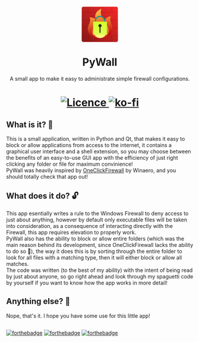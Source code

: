 <h1 align="center">
<img  src="https://raw.githubusercontent.com/p-yukusai/PyWall/master/img/PyWall.png" height="100" width="100">
</p>
PyWall
</h1>

<p align="center">
    A small app to make it easy to administrate simple firewall configurations.
</p>

<h1 align="center">
<a href=https://github.com/p-yukusai/PyWall/blob/master/LICENSE>
  <img alt="Licence" src="https://img.shields.io/github/license/p-yukusai/PyWall?style=for-the-badge">
</a>
<a href=https://ko-fi.com/V7V04YLC3>
  <img alt="ko-fi" src="https://img.shields.io/badge/Donate-Support%20me%20on%20Ko--Fi-red?style=for-the-badge&logo=ko-fi">
</a>
  
## What is it? 🔐

This is a small application, written in Python and Qt, that makes it easy to block or allow applications from access to the internet, it contains a graphical user interface and a shell extension, so you may choose between the benefits of an easy-to-use GUI app with the efficiency of just right clicking any folder or file for maximum convinience! <br />
PyWall was heavily inspired by [OneClickFirewall](https://winaero.com/oneclickfirewall/) by Winaero, and you should totally check that app out!

## What does it do? 🔓
This app esentially writes a rule to the Windows Firewall to deny access to just about anything, however by default only executable files will be taken into consideration, as a consequence of interacting directly with the Firewall, this app requires elevation to properly work. <br />
PyWall also has the ability to block or allow entire folders (which was the main reason behind its development, since OneClickFirewall lacks the ability to do so 👀), the way it does this is by sorting through the entire folder to look for all files with a matching type, then it will either block or allow all matches. <br />
The code was written (to the best of my ability) with the intent of being read by just about anyone, so go right ahead and look through my spaguetti code by yourself if you want to know how the app works in more detail!

## Anything else? 🚀
Nope, that's it. I hope you have some use for this little app!
## 
[![forthebadge](https://forthebadge.com/images/badges/built-with-love.svg)](https://forthebadge.com)
[![forthebadge](https://forthebadge.com/images/badges/contains-tasty-spaghetti-code.svg)](https://forthebadge.com)
[![forthebadge](https://forthebadge.com/images/badges/made-with-python.svg)](https://forthebadge.com)
